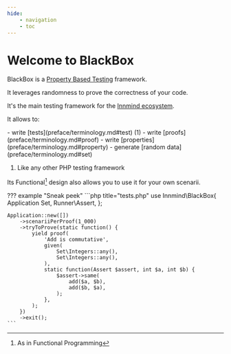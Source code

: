 ```yaml
---
hide:
    - navigation
    - toc
---
```


# Welcome to BlackBox

BlackBox is a [Property Based Testing](https://en.wikipedia.org/wiki/Software_testing#Property_testing) framework.

It leverages randomness to prove the correctness of your code.

It's the main testing framework for the [Innmind ecosystem](https://innmind.github.io/documentation/).

It allows to:

<div class="annotate" markdown>
- write [tests](preface/terminology.md#test) (1)
- write [proofs](preface/terminology.md#proof)
- write [properties](preface/terminology.md#property)
- generate [random data](preface/terminology.md#set)
</div>

1. Like any other PHP testing framework

Its Functional[^1] design also allows you to use it for your own scenarii.

??? example "Sneak peek"
    ```php title="tests.php"
    use Innmind\BlackBox\{
        Application
        Set,
        Runner\Assert,
    };

    Application::new([])
        ->scenariiPerProof(1_000)
        ->tryToProve(static function() {
            yield proof(
                'Add is commutative',
                given(
                    Set\Integers::any(),
                    Set\Integers::any(),
                ),
                static function(Assert $assert, int $a, int $b) {
                    $assert->same(
                        add($a, $b),
                        add($b, $a),
                    );
                },
            );
        })
        ->exit();
    ```

[^1]: As in Functional Programming

